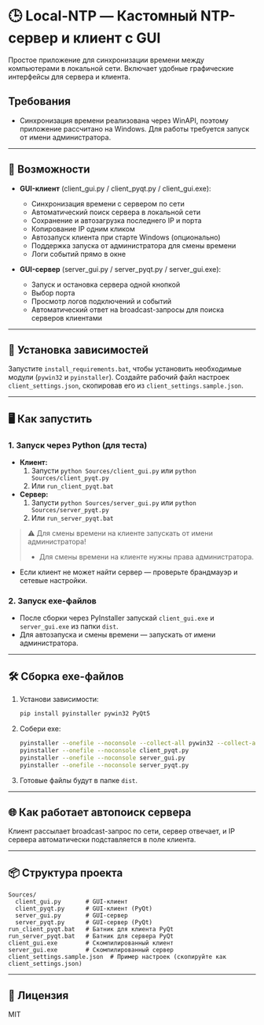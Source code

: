 # 🕒 Local-NTP — Кастомный NTP-сервер и клиент с GUI

Простое приложение для синхронизации времени между компьютерами в локальной сети. Включает удобные графические интерфейсы для сервера и клиента.

## Требования
- Синхронизация времени реализована через WinAPI, поэтому приложение рассчитано на Windows. Для работы требуется запуск от имени администратора.

---

## 🚀 Возможности

- **GUI-клиент** (client_gui.py / client_pyqt.py / client_gui.exe):
  - Синхронизация времени с сервером по сети
  - Автоматический поиск сервера в локальной сети
  - Сохранение и автозагрузка последнего IP и порта
  - Копирование IP одним кликом
  - Автозапуск клиента при старте Windows (опционально)
  - Поддержка запуска от администратора для смены времени
  - Логи событий прямо в окне

- **GUI-сервер** (server_gui.py / server_pyqt.py / server_gui.exe):
  - Запуск и остановка сервера одной кнопкой
  - Выбор порта
  - Просмотр логов подключений и событий
  - Автоматический ответ на broadcast-запросы для поиска серверов клиентами

---

## 📃 Установка зависимостей

Запустите `install_requirements.bat`, чтобы установить необходимые модули (`pywin32` и `pyinstaller`).
Создайте рабочий файл настроек `client_settings.json`, скопировав его из `client_settings.sample.json`.

---
## 🖥️ Как запустить

### 1. Запуск через Python (для теста)

- **Клиент:**
  1. Запусти ``python Sources/client_gui.py`` или ``python Sources/client_pyqt.py``
  2. Или `run_client_pyqt.bat`
- **Сервер:**
  1. Запусти ``python Sources/server_gui.py`` или ``python Sources/server_pyqt.py``
  2. Или `run_server_pyqt.bat`

> ⚠️ Для смены времени на клиенте запускать от имени администратора!
> - Для смены времени на клиенте нужны права администратора.
- Если клиент не может найти сервер — проверьте брандмауэр и сетевые настройки.

### 2. Запуск exe-файлов

- После сборки через PyInstaller запускай `client_gui.exe` и `server_gui.exe` из папки `dist`.
- Для автозапуска и смены времени — запускать от имени администратора.

---

## 🛠️ Сборка exe-файлов

1. Установи зависимости:
   ```sh
   pip install pyinstaller pywin32 PyQt5
   ```
2. Собери exe:
   ```sh
   pyinstaller --onefile --noconsole --collect-all pywin32 --collect-all win32com --hidden-import=win32com --hidden-import=win32com.client --hidden-import=win32api --hidden-import=win32con client_gui.py
   pyinstaller --onefile --noconsole client_pyqt.py
   pyinstaller --onefile --noconsole server_gui.py
   pyinstaller --onefile --noconsole server_pyqt.py
   ```
3. Готовые файлы будут в папке `dist`.

---

## 🌐 Как работает автопоиск сервера

Клиент рассылает broadcast-запрос по сети, сервер отвечает, и IP сервера автоматически подставляется в поле клиента.

---

## 📦 Структура проекта

```
Sources/
  client_gui.py       # GUI-клиент
  client_pyqt.py      # GUI-клиент (PyQt)
  server_gui.py       # GUI-сервер
  server_pyqt.py      # GUI-сервер (PyQt)
run_client_pyqt.bat   # Батник для клиента PyQt
run_server_pyqt.bat   # Батник для сервера PyQt
client_gui.exe        # Скомпилированный клиент
server_gui.exe        # Скомпилированный сервер
client_settings.sample.json  # Пример настроек (скопируйте как client_settings.json)
```
---

## 📝 Лицензия

MIT
